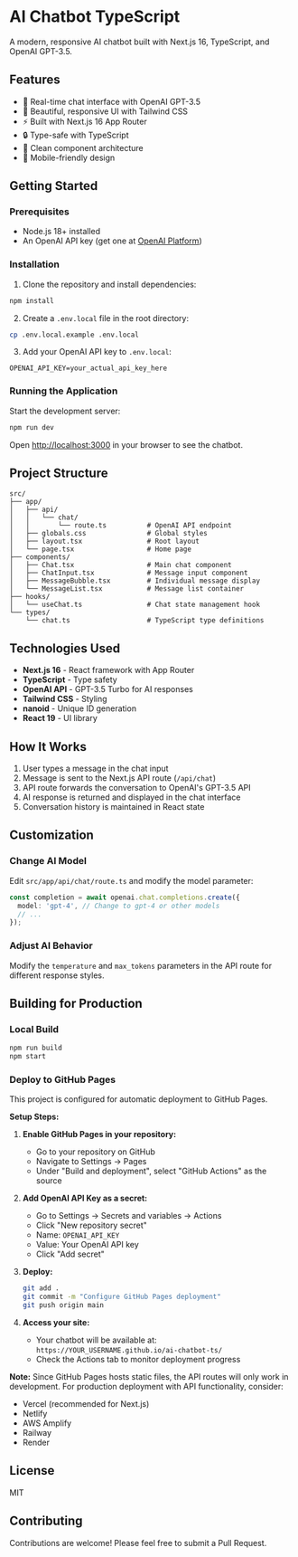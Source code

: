 # AI Chatbot TypeScript

A modern, responsive AI chatbot built with Next.js 16, TypeScript, and OpenAI GPT-3.5.

## Features

- 💬 Real-time chat interface with OpenAI GPT-3.5
- 🎨 Beautiful, responsive UI with Tailwind CSS
- ⚡ Built with Next.js 16 App Router
- 🔒 Type-safe with TypeScript
- 🎯 Clean component architecture
- 📱 Mobile-friendly design

## Getting Started

### Prerequisites

- Node.js 18+ installed
- An OpenAI API key (get one at [OpenAI Platform](https://platform.openai.com/api-keys))

### Installation

1. Clone the repository and install dependencies:

```bash
npm install
```

2. Create a `.env.local` file in the root directory:

```bash
cp .env.local.example .env.local
```

3. Add your OpenAI API key to `.env.local`:

```env
OPENAI_API_KEY=your_actual_api_key_here
```

### Running the Application

Start the development server:

```bash
npm run dev
```

Open [http://localhost:3000](http://localhost:3000) in your browser to see the chatbot.

## Project Structure

```
src/
├── app/
│   ├── api/
│   │   └── chat/
│   │       └── route.ts          # OpenAI API endpoint
│   ├── globals.css               # Global styles
│   ├── layout.tsx                # Root layout
│   └── page.tsx                  # Home page
├── components/
│   ├── Chat.tsx                  # Main chat component
│   ├── ChatInput.tsx             # Message input component
│   ├── MessageBubble.tsx         # Individual message display
│   └── MessageList.tsx           # Message list container
├── hooks/
│   └── useChat.ts                # Chat state management hook
└── types/
    └── chat.ts                   # TypeScript type definitions
```

## Technologies Used

- **Next.js 16** - React framework with App Router
- **TypeScript** - Type safety
- **OpenAI API** - GPT-3.5 Turbo for AI responses
- **Tailwind CSS** - Styling
- **nanoid** - Unique ID generation
- **React 19** - UI library

## How It Works

1. User types a message in the chat input
2. Message is sent to the Next.js API route (`/api/chat`)
3. API route forwards the conversation to OpenAI's GPT-3.5 API
4. AI response is returned and displayed in the chat interface
5. Conversation history is maintained in React state

## Customization

### Change AI Model

Edit `src/app/api/chat/route.ts` and modify the model parameter:

```typescript
const completion = await openai.chat.completions.create({
  model: 'gpt-4', // Change to gpt-4 or other models
  // ...
});
```

### Adjust AI Behavior

Modify the `temperature` and `max_tokens` parameters in the API route for different response styles.

## Building for Production

### Local Build
```bash
npm run build
npm start
```

### Deploy to GitHub Pages

This project is configured for automatic deployment to GitHub Pages.

**Setup Steps:**

1. **Enable GitHub Pages in your repository:**
   - Go to your repository on GitHub
   - Navigate to Settings → Pages
   - Under "Build and deployment", select "GitHub Actions" as the source

2. **Add OpenAI API Key as a secret:**
   - Go to Settings → Secrets and variables → Actions
   - Click "New repository secret"
   - Name: `OPENAI_API_KEY`
   - Value: Your OpenAI API key
   - Click "Add secret"

3. **Deploy:**
   ```bash
   git add .
   git commit -m "Configure GitHub Pages deployment"
   git push origin main
   ```

4. **Access your site:**
   - Your chatbot will be available at: `https://YOUR_USERNAME.github.io/ai-chatbot-ts/`
   - Check the Actions tab to monitor deployment progress

**Note:** Since GitHub Pages hosts static files, the API routes will only work in development. For production deployment with API functionality, consider:
- Vercel (recommended for Next.js)
- Netlify
- AWS Amplify
- Railway
- Render

## License

MIT

## Contributing

Contributions are welcome! Please feel free to submit a Pull Request.
